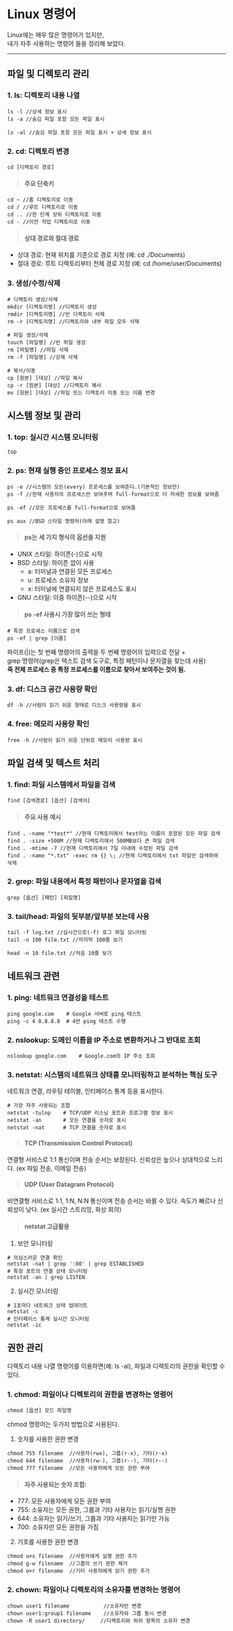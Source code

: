 # Linux 명령어

Linux에는 매우 많은 명령어가 있지만, <br> 
내가 자주 사용하는 명령어 들을 정리해 보았다.

-----

## 파일 및 디렉토리 관리

### 1. ls: 디렉토리 내용 나열
```
ls -l //상세 정보 표시
ls -a //숨김 파일 포함 모든 파일 표시

ls -al //숨김 파일 포함 모든 파일 표시 + 상세 정보 표시
```

### 2. cd: 디렉토리 변경
```
cd [디렉토리 경로]
```

> #### 주요 단축키
```
cd ~ //홈 디렉토리로 이동
cd / //루트 디렉토리로 이동
cd .. //한 단계 상위 디렉토리로 이동
cd - //이전 작업 디렉토리로 이동
```

> #### 상대 경로와 절대 경로
+ 상대 경로: 현재 위치를 기준으로 경로 지정 (예: cd ./Documents)
+ 절대 경로: 루트 디렉토리부터 전체 경로 지정 (예: cd /home/user/Documents)

### 3. 생성/수정/삭제
```
# 디렉토리 생성/삭제
mkdir [디렉토리명] //디렉토리 생성
rmdir [디렉토리명] //빈 디렉토리 삭제
rm -r [디렉토리명] //디렉토리와 내부 파일 모두 삭제

# 파일 생성/삭제
touch [파일명] //빈 파일 생성
rm [파일명] //파일 삭제
rm -f [파일명] //강제 삭제

# 복사/이동
cp [원본] [대상] //파일 복사
cp -r [원본] [대상] //디렉토리 복사
mv [원본] [대상] //파일 또는 디렉토리 이동 또는 이름 변경
```

## 시스템 정보 및 관리

### 1. top: 실시간 시스템 모니터링
```
top
```

### 2. ps: 현재 실행 중인 프로세스 정보 표시
```
ps -e //시스템의 모든(every) 프로세스를 보여준다.(기본적인 정보만)
ps -f //현재 사용자의 프로세스만 보여주며 full-format으로 더 자세한 정보를 보여줌

ps -ef //모든 프로세스를 full-format으로 보여줌

ps aux //BSD 스타일 명령어(아래 설명 참고)
```

> #### ps는 세 가지 형식의 옵션을 지원
+ UNIX 스타일: 하이픈(-)으로 시작
+ BSD 스타일: 하이픈 없이 사용
  + a: 터미널과 연결된 모든 프로세스
  + u: 프로세스 소유자 정보
  + x: 터미널에 연결되지 않은 프로세스도 표시
+ GNU 스타일: 이중 하이픈(--)으로 시작

> #### ps -ef 사용시 가장 많이 쓰는 형태
```
# 특정 프로세스 이름으로 검색
ps -ef | grep [이름]
```
파이프(|)는 첫 번째 명령어의 출력을 두 번째 명령어의 입력으로 전달 + <br>
grep 명령어(grep은 텍스트 검색 도구로, 특정 패턴이나 문자열을 찾는데 사용) <br>
**즉 전체 프로세스 중 특정 프로세스를 이름으로 찾아서 보여주는 것이 됨.**

### 3. df: 디스크 공간 사용량 확인
```
df -h //사람이 읽기 쉬운 형태로 디스크 사용량을 표시
```

### 4. free: 메모리 사용량 확인
```
free -h //사람이 읽기 쉬운 단위로 메모리 사용량 표시
```

## 파일 검색 및 텍스트 처리

### 1. find: 파일 시스템에서 파일을 검색
```
find [검색경로] [옵션] [검색어]
```

> #### 주요 사용 예시
```
find . -name "*test*" //현재 디렉토리에서 test라는 이름이 포함된 모든 파일 검색
find . -size +500M //현재 디렉토리에서 500MB보다 큰 파일 검색
find . -mtime -7 //현재 디렉토리에서 7일 이내에 수정된 파일 검색
find . -name "*.txt" -exec rm {} \; //현재 디렉토리에서 txt 파일만 검색하여 삭제
```

### 2. grep: 파일 내용에서 특정 패턴이나 문자열을 검색
```
grep [옵션] [패턴] [파일명]
```

### 3. tail/head: 파일의 뒷부분/앞부분 보는데 사용
```
tail -f log.txt //실시간으로(-f) 로그 파일 모니터링
tail -n 100 file.txt //마지막 100줄 보기

head -n 10 file.txt //처음 10줄 보기
```

## 네트워크 관련

### 1. ping: 네트워크 연결성을 테스트
```
ping google.com    # Google 서버로 ping 테스트
ping -c 4 8.8.8.8  # 4번 ping 테스트 수행
```

### 2. nslookup: 도메인 이름을 IP 주소로 변환하거나 그 반대로 조회
```
nslookup google.com    # Google.com의 IP 주소 조회
```

### 3. netstat: 시스템의 네트워크 상태를 모니터링하고 분석하는 핵심 도구
네트워크 연결, 라우팅 테이블, 인터페이스 통계 등을 표시한다.
```
# 가장 자주 사용되는 조합
netstat -tulnp    # TCP/UDP 리스닝 포트와 프로그램 정보 표시
netstat -an       # 모든 연결을 숫자로 표시
netstat -nat      # TCP 연결을 숫자로 표시
```

> #### TCP (Transmission Control Protocol)
연결형 서비스로 1:1 통신이며 전송 순서는 보장된다. 신뢰성은 높으나 상대적으로 느리다. (ex 파일 전송, 이메일 전송)

> #### UDP (User Datagram Protocol)
비연결형 서비스로 1:1, 1:N, N:N 통신이며 전송 순서는 바뀔 수 있다. 속도가 빠르나 신뢰성이 낮다. (ex 실시간 스트리밍, 화상 회의)

> #### netstat 고급활용
1. 보안 모니터링
```
# 의심스러운 연결 확인
netstat -nat | grep ':80' | grep ESTABLISHED
# 특정 포트의 연결 상태 모니터링
netstat -an | grep LISTEN
```

2. 실시간 모니터링
```
# 1초마다 네트워크 상태 업데이트
netstat -c
# 인터페이스 통계 실시간 모니터링
netstat -ic
```

## 권한 관리
디렉토리 내용 나열 명령어를 이용하면(예: ls -al), 파일과 디렉토리의 권한을 확인할 수 있다.

### 1. chmod: 파일이나 디렉토리의 권한을 변경하는 명령어
```
chmod [옵션] 모드 파일명
```
chmod 명령어는 두가지 방법으로 사용된다. <br>

1. 숫자를 사용한 권한 변경
```
chmod 755 filename  //사용자(rwx), 그룹(r-x), 기타(r-x)
chmod 644 filename  //사용자(rw-), 그룹(r--), 기타(r--)
chmod 777 filename  //모든 사용자에게 모든 권한 부여
```
> #### 자주 사용되는 숫자 조합:
+ 777: 모든 사용자에게 모든 권한 부여
+ 755: 소유자는 모든 권한, 그룹과 기타 사용자는 읽기/실행 권한
+ 644: 소유자는 읽기/쓰기, 그룹과 기타 사용자는 읽기만 가능
+ 700: 소유자만 모든 권한을 가짐

2. 기호를 사용한 권한 변경
```
chmod u+x filename  //사용자에게 실행 권한 추가
chmod g-w filename  //그룹의 쓰기 권한 제거
chmod o+r filename  //기타 사용자에게 읽기 권한 추가
```
  
### 2. chown: 파일이나 디렉토리의 소유자를 변경하는 명령어
```
chown user1 filename           //소유자만 변경
chown user1:group1 filename    //소유자와 그룹 동시 변경
chown -R user1 directory/     //디렉토리와 하위 항목의 소유자 변경
```
